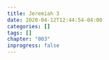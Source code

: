 ```yaml
---
title: Jeremiah 3
date: 2020-04-12T12:44:54-04:00
categories: []
tags: []
chapter: "003"
inprogress: false
---
```


